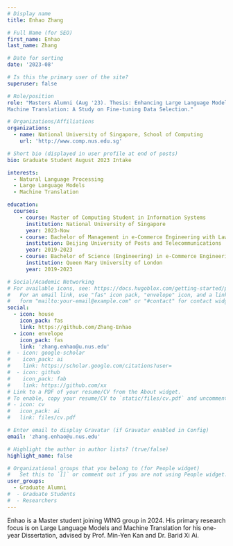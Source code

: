 ```yaml
---
# Display name
title: Enhao Zhang

# Full Name (for SEO)
first_name: Enhao
last_name: Zhang

# Date for sorting
date: '2023-08'

# Is this the primary user of the site?
superuser: false

# Role/position
role: "Masters Alumni (Aug '23). Thesis: Enhancing Large Language Models for
Machine Translation: A Study on Fine-tuning Data Selection."

# Organizations/Affiliations
organizations:
  - name: National University of Singapore, School of Computing
    url: 'http://www.comp.nus.edu.sg'

# Short bio (displayed in user profile at end of posts)
bio: Graduate Student August 2023 Intake

interests:
  - Natural Language Processing
  - Large Language Models
  - Machine Translation

education:
  courses:
    - course: Master of Computing Student in Information Systems
      institution: National University of Singapore
      year: 2023-Now
    - course: Bachelor of Management in e-Commerce Engineering with Law
      institution: Beijing University of Posts and Telecommunications
      year: 2019-2023
    - course: Bachelor of Science (Engineering) in e-Commerce Engineering with Law (First Class)
      institution: Queen Mary University of London
      year: 2019-2023

# Social/Academic Networking
# For available icons, see: https://docs.hugoblox.com/getting-started/page-builder/#icons
#   For an email link, use "fas" icon pack, "envelope" icon, and a link in the
#   form "mailto:your-email@example.com" or "#contact" for contact widget.
social:
  - icon: house
    icon_pack: fas
    link: https://github.com/Zhang-Enhao
  - icon: envelope
    icon_pack: fas
    link: 'zhang.enhao@u.nus.edu'
#  - icon: google-scholar
#    icon_pack: ai
#    link: https://scholar.google.com/citations?user=
#  - icon: github
#    icon_pack: fab
#    link: https://github.com/xx
# Link to a PDF of your resume/CV from the About widget.
# To enable, copy your resume/CV to `static/files/cv.pdf` and uncomment the lines below.
# - icon: cv
#   icon_pack: ai
#   link: files/cv.pdf

# Enter email to display Gravatar (if Gravatar enabled in Config)
email: 'zhang.enhao@u.nus.edu'

# Highlight the author in author lists? (true/false)
highlight_name: false

# Organizational groups that you belong to (for People widget)
#   Set this to `[]` or comment out if you are not using People widget.
user_groups:
  - Graduate Alumni
#  - Graduate Students
#  - Researchers
---
```

Enhao is a Master student joining WING group in 2024. His primary research focus is on Large Language Models and Machine Translation for his one-year Dissertation, advised by Prof. Min-Yen Kan and Dr. Barid Xi Ai.
